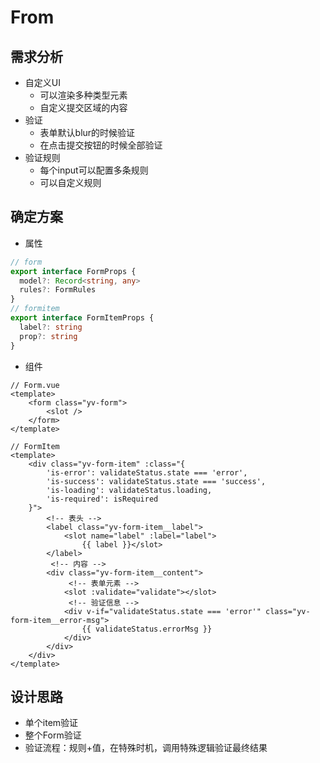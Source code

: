 # From

## 需求分析

- 自定义UI
  - 可以渲染多种类型元素
  - 自定义提交区域的内容
- 验证
  - 表单默认blur的时候验证
  - 在点击提交按钮的时候全部验证
- 验证规则
  - 每个input可以配置多条规则
  - 可以自定义规则

## 确定方案

- 属性

```ts
// form
export interface FormProps {
  model?: Record<string, any>
  rules?: FormRules
}
// formitem
export interface FormItemProps {
  label?: string
  prop?: string
}
```

- 组件

```vue
// Form.vue
<template>
    <form class="yv-form">
        <slot />
    </form>
</template>

// FormItem
<template>
    <div class="yv-form-item" :class="{
        'is-error': validateStatus.state === 'error',
        'is-success': validateStatus.state === 'success',
        'is-loading': validateStatus.loading,
        'is-required': isRequired
    }">
        <!-- 表头 -->
        <label class="yv-form-item__label">
            <slot name="label" :label="label">
                {{ label }}</slot>
        </label>
         <!-- 内容 -->
        <div class="yv-form-item__content">
          	 <!-- 表单元素 -->
            <slot :validate="validate"></slot>
             <!-- 验证信息 -->
            <div v-if="validateStatus.state === 'error'" class="yv-form-item__error-msg">
                {{ validateStatus.errorMsg }}
            </div>
        </div>
    </div>
</template>
```

## 设计思路

- 单个item验证
- 整个Form验证
- 验证流程：规则+值，在特殊时机，调用特殊逻辑验证最终结果

